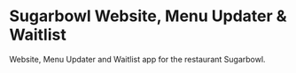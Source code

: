 # Sugarbowl Website, Menu Updater & Waitlist

Website, Menu Updater and Waitlist app for the restaurant Sugarbowl.